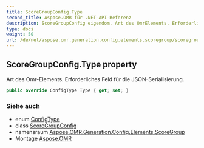```yaml
---
title: ScoreGroupConfig.Type
second_title: Aspose.OMR für .NET-API-Referenz
description: ScoreGroupConfig eigendom. Art des OmrElements. Erforderliches Feld für die JSONSerialisierung.
type: docs
weight: 50
url: /de/net/aspose.omr.generation.config.elements.scoregroup/scoregroupconfig/type/
---
```

## ScoreGroupConfig.Type property

Art des Omr-Elements. Erforderliches Feld für die JSON-Serialisierung.

```csharp
public override ConfigType Type { get; set; }
```

### Siehe auch

* enum [ConfigType](../../../aspose.omr.generation.config.enums/configtype/)
* class [ScoreGroupConfig](../)
* namensraum [Aspose.OMR.Generation.Config.Elements.ScoreGroup](../../scoregroupconfig/)
* Montage [Aspose.OMR](../../../)


